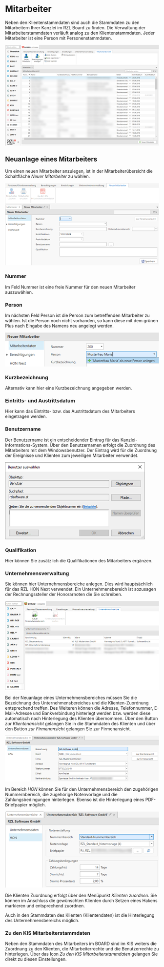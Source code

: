 # Mitarbeiter

Neben den Klientenstammdaten sind auch die Stammdaten zu den
Mitarbeitern Ihrer Kanzlei im RZL Board zu finden. Die Verwaltung der
Mitarbeiterstammdaten verläuft analog zu den Klientenstammdaten. Jeder
Mitarbeiter ist eine Person mit Personenstammdaten.

![](<img/image108.png>)

## Neuanlage eines Mitarbeiters

Um einen neuen Mitarbeiter anzulegen, ist in der Mitarbeiterübersicht
die Schaltfläche *Neuer Mitarbeiter* zu wählen.

![](<img/image109.png>)

### Nummer

Im Feld Nummer ist eine freie Nummer für den neuen Mitarbeiter
auszuwählen.

### Person

Im nächsten Feld Person ist die Person zum betreffenden Mitarbeiter zu
wählen. Ist die Person noch nicht vorhanden, so kann diese mit dem
grünen Plus nach Eingabe des Namens neu angelegt werden.

![](<img/image110.png>)

### Kurzbezeichnung

Alternativ kann hier eine Kurzbezeichnung angegeben werden.

### Eintritts- und Austrittsdatum

Hier kann das Eintritts- bzw. das Austrittsdatum des Mitarbeiters
eingetragen werden.

### Benutzername

Der Benutzername ist ein entscheidender Eintrag für das
Kanzlei-Informations-System. Über den Benutzernamen erfolgt die
Zuordnung des Mitarbeiters mit dem Windowsbenutzer. Der Eintrag wird für
die Zuordnung der Ereignisse und Klienten zum jeweiligen Mitarbeiter
verwendet.

![](<img/image111.png>)

### Qualifikation

Hier können Sie zusätzlich die Qualifikationen des Mitarbeiters
ergänzen.

### Unternehmensverwaltung

Sie können hier Unternehmensbereiche anlegen. Dies wird hauptsächlich
für das RZL HON Next verwendet. Ein Unternehmensbereich ist sozusagen
der Rechnungssteller der Honorarnoten die Sie schreiben.

![](<img/image112.png>)

Bei der Neuanlage eines Unternehmensbereiches müssen Sie die Bezeichnung
des Unternehmensbereiches und die Klienten-Zuordnung entsprechend
treffen. Des Weiteren können die Adresse, Telefonnummer, E-Mail-Adresse
und Bankverbindung hinterlegt werden bzw. werden diese automatisch nach
Hinterlegung des Klienten übernommen. Über den Button *zur*
*Klientenansicht* gelangen Sie in die Stammdaten des Klienten und über
den Button *zur Firmenansicht* gelangen Sie zur Firmenansicht.

![](<img/image113.png>)

Im Bereich *HON* können Sie für den Unternehmensbereich den zugehörigen
Nummernbereich, die zugehörige Notenvorlage und die Zahlungsbedingungen
hinterlegen. Ebenso ist die Hinterlegung eines PDF-Briefpapier möglich.

![](<img/image114.png>)

Die Klienten Zuordnung erfolgt über den Menüpunkt *Klienten zuordnen.*
Sie können im Anschluss die gewünschten Klienten durch Setzen eines
Hakens markieren und entsprechend zuordnen.

Auch in den Stammdaten des Klienten (Klientendaten) ist die Hinterlegung
des Unternehmensbereichs möglich.

### Zu den KIS Mitarbeiterstammdaten

Neben den Stammdaten des Mitarbeiters im BOARD sind im KIS weiters die
Zuordnung zu den Klienten, die Mitarbeiterrechte und die Benutzerrechte
zu hinterlegen. Über das Icon *Zu den KIS Mitarbeiterstammdaten*
gelangen Sie direkt zu diesen Einstellungen.
